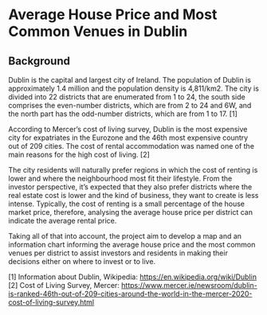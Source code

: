# Average House Price and Most Common Venues in Dublin

## Background
Dublin is the capital and largest city of Ireland. The population of Dublin is approximately 1.4 million and the population density is 4,811/km2. The city is divided into 22 districts that are enumerated from 1 to 24, the south side comprises the even-number districts, which are from 2 to 24 and 6W, and the north part has the odd-number districts, which are from 1 to 17. [1]

According to Mercer’s cost of living survey, Dublin is the most expensive city for expatriates in the Eurozone and the 46th most expensive country out of 209 cities. The cost of rental accommodation was named one of the main reasons for the high cost of living. [2]

The city residents will naturally prefer regions in which the cost of renting is lower and where the neighbourhood most fit their lifestyle. From the investor perspective, it’s expected that they also prefer districts where the real estate cost is lower and the kind of business, they want to create is less intense.
Typically, the cost of renting is a small percentage of the house market price, therefore, analysing the average house price per district can indicate the average rental price.

Taking all of that into account, the project aim to develop a map and an information chart informing the average house price and the most common venues per district to assist investors and residents in making their decisions either on where to invest or to live.

[1] Information about Dublin, Wikipedia: https://en.wikipedia.org/wiki/Dublin
[2] Cost of Living Survey, Mercer: https://www.mercer.ie/newsroom/dublin-is-ranked-46th-out-of-209-cities-around-the-world-in-the-mercer-2020-cost-of-living-survey.html
